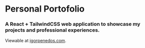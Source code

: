 # Personal Portofolio
### A React + TailwindCSS web application to showcase my projects and professional experiences.
Viewable at [igorpenedos.com](https://www.igorpenedos.com/).
